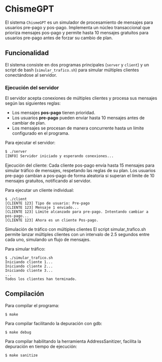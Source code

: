 # ChismeGPT

El sistema `ChismeGPT` es un simulador de procesamiento de mensajes para usuarios pre-pago y pos-pago. Implementa un núcleo transaccional que prioriza mensajes pos-pago y permite hasta 10 mensajes gratuitos para usuarios pre-pago antes de forzar su cambio de plan. 

## Funcionalidad

El sistema consiste en dos programas principales (`server` y `client`) y un script de bash (`simular_trafico.sh`) para simular múltiples clientes conectándose al servidor.

### Ejecución del servidor
El servidor acepta conexiones de múltiples clientes y procesa sus mensajes según las siguientes reglas:
- Los mensajes **pos-pago** tienen prioridad.
- Los usuarios **pre-pago** pueden enviar hasta 10 mensajes antes de cambiar de plan.
- Los mensajes se procesan de manera concurrente hasta un límite configurado en el programa.

Para ejecutar el servidor:
```bash
$ ./server
[INFO] Servidor iniciado y esperando conexiones...
```
Ejecución del cliente:
Cada cliente pos-pago envía hasta 15 mensajes para simular tráfico de mensajes, respetando las reglas de su plan. Los usuarios pre-pago cambian a pos-pago de forma aleatoria si superan el límite de 10 mensajes gratuitos, notificando al servidor.

Para ejecutar un cliente individual:
```
$ ./client
[CLIENTE 123] Tipo de usuario: Pre-pago
[CLIENTE 123] Mensaje 1 enviado...
[CLIENTE 123] Límite alcanzado para pre-pago. Intentando cambiar a pos-pago...
[CLIENTE 123] Ahora es un cliente Pos-pago.
```
Simulación de tráfico con múltiples clientes
El script simular_trafico.sh permite lanzar múltiples clientes con un intervalo de 2.5 segundos entre cada uno, simulando un flujo de mensajes.

Para simular tráfico:
```
$ ./simular_trafico.sh
Iniciando cliente 1...
Iniciando cliente 2...
Iniciando cliente 3...
...
Todos los clientes han terminado.
```

 ## Compilación
Para compilar el programa:
```
$ make
```
Para compilar facilitando la depuración con gdb:

```
$ make debug
```
Para compilar habilitando la herramienta AddressSanitizer, facilita la depuración en tiempo de ejecución:

```
$ make sanitize
```
